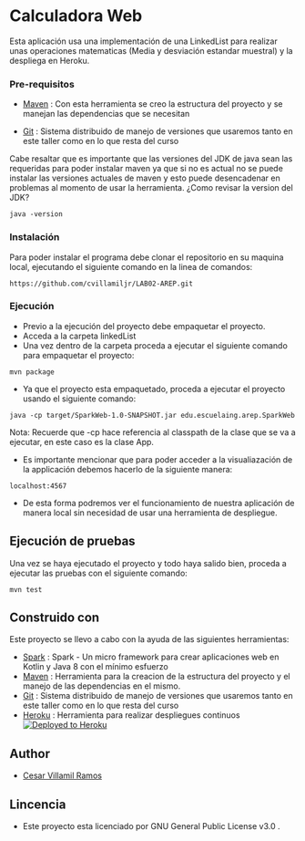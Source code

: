 # Calculadora Web

Esta aplicación usa una implementación de una LinkedList para realizar unas operaciones matematicas
(Media y desviación estandar muestral) y la despliega en Heroku.

### Pre-requisitos

- [Maven](https://maven.apache.org/) : Con esta herramienta se creo la estructura del proyecto y se manejan las dependencias que se necesitan

- [Git](https://git-scm.com/) : Sistema distribuido de manejo de versiones que usaremos tanto en este taller como en lo que resta del curso

Cabe resaltar que es importante que las versiones del JDK de java sean las requeridas para poder instalar
maven ya que si no es actual no se puede instalar las versiones actuales de maven y esto puede desencadenar en problemas
al momento de usar la herramienta.
¿Como revisar la version del JDK?

```
java -version 
```

### Instalación

Para poder instalar el programa debe clonar el repositorio en su maquina local, ejecutando el siguiente comando
en la linea de comandos:

```
https://github.com/cvillamiljr/LAB02-AREP.git
```
### Ejecución
- Previo a la ejecución del proyecto debe empaquetar el proyecto.
- Acceda a la carpeta linkedList
- Una vez dentro de la carpeta proceda a ejecutar el siguiente comando para empaquetar el proyecto:
```
mvn package
```
- Ya que el proyecto esta empaquetado, proceda a ejecutar el proyecto usando el siguiente comando:
```
java -cp target/SparkWeb-1.0-SNAPSHOT.jar edu.escuelaing.arep.SparkWeb
```
Nota: Recuerde que -cp hace referencia al classpath de la clase que se va a ejecutar, en este caso es la clase App.

- Es importante mencionar que para poder acceder a la visualiazación de la applicación debemos hacerlo de la siguiente manera:
```
localhost:4567
```
- De esta forma podremos ver el funcionamiento de nuestra aplicación de manera local sin necesidad de usar una herramienta de despliegue.

## Ejecución de pruebas

Una vez se haya ejecutado el proyecto y todo haya salido bien, proceda a ejecutar las pruebas con el siguiente comando:

```
mvn test
```

## Construido con

Este proyecto se llevo a cabo con la ayuda de las siguientes herramientas:
- [Spark](http://sparkjava.com/) : Spark - Un micro framework para crear aplicaciones web en Kotlin y Java 8 con el mínimo esfuerzo
- [Maven](https://maven.apache.org/) : Herramienta para la creacion de la estructura del proyecto y el manejo de las dependencias en el mismo.
- [Git](https://git-scm.com/) : Sistema distribuido de manejo de versiones que usaremos tanto en este taller como en lo que resta del curso
- [Heroku](https://dashboard.heroku.com/apps) : Herramienta para realizar despliegues continuos [![Deployed to Heroku](https://www.herokucdn.com/deploy/button.png)](https://sheltered-retreat-04173.herokuapp.com)

## Author 

- [Cesar Villamil Ramos](https://github.com/cvillamiljr)

## Lincencia

- Este proyecto esta licenciado por GNU General Public License v3.0 .